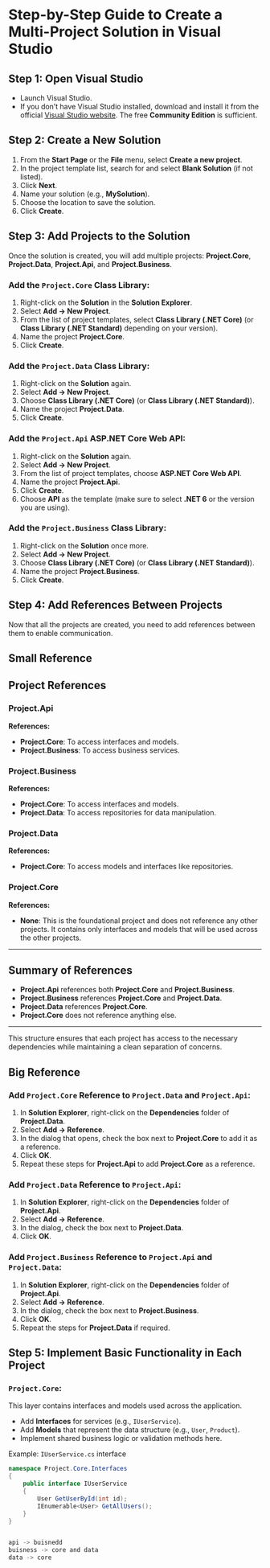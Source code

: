 # Step-by-Step Guide to Create a Multi-Project Solution in Visual Studio

## Step 1: Open Visual Studio
- Launch Visual Studio.
- If you don’t have Visual Studio installed, download and install it from the official [Visual Studio website](https://visualstudio.microsoft.com/). The free **Community Edition** is sufficient.

## Step 2: Create a New Solution
1. From the **Start Page** or the **File** menu, select **Create a new project**.
2. In the project template list, search for and select **Blank Solution** (if not listed).
3. Click **Next**.
4. Name your solution (e.g., **MySolution**).
5. Choose the location to save the solution.
6. Click **Create**.

## Step 3: Add Projects to the Solution
Once the solution is created, you will add multiple projects: **Project.Core**, **Project.Data**, **Project.Api**, and **Project.Business**.

### Add the `Project.Core` Class Library:
1. Right-click on the **Solution** in the **Solution Explorer**.
2. Select **Add → New Project**.
3. From the list of project templates, select **Class Library (.NET Core)** (or **Class Library (.NET Standard)** depending on your version).
4. Name the project **Project.Core**.
5. Click **Create**.

### Add the `Project.Data` Class Library:
1. Right-click on the **Solution** again.
2. Select **Add → New Project**.
3. Choose **Class Library (.NET Core)** (or **Class Library (.NET Standard)**).
4. Name the project **Project.Data**.
5. Click **Create**.

### Add the `Project.Api` ASP.NET Core Web API:
1. Right-click on the **Solution** again.
2. Select **Add → New Project**.
3. From the list of project templates, choose **ASP.NET Core Web API**.
4. Name the project **Project.Api**.
5. Click **Create**.
6. Choose **API** as the template (make sure to select **.NET 6** or the version you are using).

### Add the `Project.Business` Class Library:
1. Right-click on the **Solution** once more.
2. Select **Add → New Project**.
3. Choose **Class Library (.NET Core)** (or **Class Library (.NET Standard)**).
4. Name the project **Project.Business**.
5. Click **Create**.

## Step 4: Add References Between Projects
Now that all the projects are created, you need to add references between them to enable communication.

## Small Reference

## Project References

### Project.Api
**References:**
- **Project.Core**: To access interfaces and models.
- **Project.Business**: To access business services.

### Project.Business
**References:**
- **Project.Core**: To access interfaces and models.
- **Project.Data**: To access repositories for data manipulation.

### Project.Data
**References:**
- **Project.Core**: To access models and interfaces like repositories.

### Project.Core
**References:**
- **None**: This is the foundational project and does not reference any other projects. It contains only interfaces and models that will be used across the other projects.

---

## Summary of References

- **Project.Api** references both **Project.Core** and **Project.Business**.
- **Project.Business** references **Project.Core** and **Project.Data**.
- **Project.Data** references **Project.Core**.
- **Project.Core** does not reference anything else.

---

This structure ensures that each project has access to the necessary dependencies while maintaining a clean separation of concerns.

## Big Reference

### Add `Project.Core` Reference to `Project.Data` and `Project.Api`:
1. In **Solution Explorer**, right-click on the **Dependencies** folder of **Project.Data**.
2. Select **Add → Reference**.
3. In the dialog that opens, check the box next to **Project.Core** to add it as a reference.
4. Click **OK**.
5. Repeat these steps for **Project.Api** to add **Project.Core** as a reference.

### Add `Project.Data` Reference to `Project.Api`:
1. In **Solution Explorer**, right-click on the **Dependencies** folder of **Project.Api**.
2. Select **Add → Reference**.
3. In the dialog, check the box next to **Project.Data**.
4. Click **OK**.

### Add `Project.Business` Reference to `Project.Api` and `Project.Data`:
1. In **Solution Explorer**, right-click on the **Dependencies** folder of **Project.Api**.
2. Select **Add → Reference**.
3. In the dialog, check the box next to **Project.Business**.
4. Click **OK**.
5. Repeat the steps for **Project.Data** if required.

## Step 5: Implement Basic Functionality in Each Project

### `Project.Core`:
This layer contains interfaces and models used across the application.

- Add **Interfaces** for services (e.g., `IUserService`).
- Add **Models** that represent the data structure (e.g., `User`, `Product`).
- Implement shared business logic or validation methods here.

Example: `IUserService.cs` interface

```csharp
namespace Project.Core.Interfaces
{
    public interface IUserService
    {
        User GetUserById(int id);
        IEnumerable<User> GetAllUsers();
    }
}


api -> buisnedd
buisness -> core and data
data -> core
